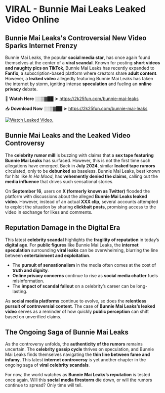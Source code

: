 # VIRAL - Bunnie Mai Leaks Leaked Video Online

## **Bunnie Mai Leaks's Controversial New Video Sparks Internet Frenzy**  

Bunnie Mai Leaks, the popular **social media star**, has once again found themselves at the center of a **viral scandal**. Known for posting **short videos and naughty pics on TikTok**, Bunnie Mai Leaks has recently expanded to **Fanfix**, a subscription-based platform where creators share **adult content**. However, a **leaked video** allegedly featuring Bunnie Mai Leaks has taken the internet by storm, igniting intense **speculation** and fueling an **online privacy** debate.  

🔴 **Watch Here** ░░▒▓██ ➤ https://2k25fun.com/bunnie-mai-leaks  

📥 **Download Now** ░░▒▓██ ➤ https://2k25fun.com/bunnie-mai-leaks  

[![Watch Leaked Video.](https://miro.medium.com/v2/resize:fit:828/format:webp/1*cilzJN44JGOrTw9NJCrNHA.gif "Watch Leaked Video")](https://2k25fun.com/bunnie-mai-leaks)

## **Bunnie Mai Leaks and the Leaked Video Controversy**  

The **celebrity rumor mill** is buzzing with claims that a **sex tape featuring Bunnie Mai Leaks** has surfaced. However, this is not the first time such allegations have emerged. Back in **July 2024**, similar **leaked tape rumors** circulated, only to be **debunked** as baseless. Bunnie Mai Leaks, best known for hits like *In Ha Mood*, has **vehemently denied the claims**, calling out the **media influence** that drives such sensational stories.  

On **September 16**, users on **X (formerly known as Twitter)** flooded the platform with discussions about the alleged **Bunnie Mai Leaks leaked video**. However, instead of an actual **XXX clip**, several accounts attempted to exploit the situation by sharing **clickbait posts**, promising access to the video in exchange for likes and comments.  

## **Reputation Damage in the Digital Era**  

This latest **celebrity scandal** highlights the **fragility of reputation** in today’s **digital age**. For **public figures** like Bunnie Mai Leaks, the **internet speculation** surrounding **viral leaks** can be overwhelming, blurring the line between **entertainment and exploitation**.  

- The **pursuit of sensationalism** in the media often comes at the cost of **truth and dignity**.  
- **Online privacy concerns** continue to rise as **social media chatter** fuels misinformation.  
- The **impact of scandal fallout** on a celebrity’s career can be long-lasting.  

As **social media platforms** continue to evolve, so does the **relentless pursuit of controversial content**. The case of **Bunnie Mai Leaks’s leaked video** serves as a reminder of how quickly **public perception** can shift based on unverified claims.  

## **The Ongoing Saga of Bunnie Mai Leaks**  

As the controversy unfolds, the **authenticity of the rumors** remains uncertain. The **celebrity gossip cycle** thrives on speculation, and Bunnie Mai Leaks finds themselves navigating the **thin line between fame and infamy**. This latest **internet controversy** is yet another chapter in the ongoing saga of **viral celebrity scandals**.  

For now, the world watches as **Bunnie Mai Leaks’s reputation** is tested once again. Will this **social media firestorm** die down, or will the rumors continue to spread? Only time will tell.